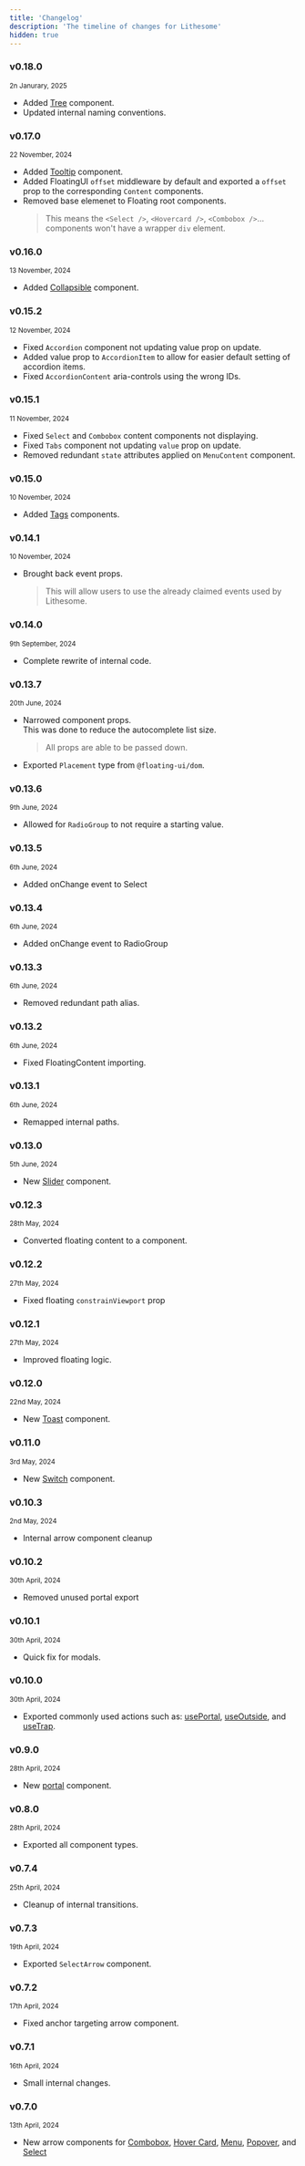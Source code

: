 ```yaml
---
title: 'Changelog'
description: 'The timeline of changes for Lithesome'
hidden: true
---
```


### v0.18.0

<small>2n Janurary, 2025</small>

- Added [Tree](/docs/components/tree) component.
- Updated internal naming conventions.

### v0.17.0

<small>22 November, 2024</small>

- Added [Tooltip](/docs/components/tooltip) component.
- Added FloatingUI `offset` middleware by default and exported a `offset` prop to the corresponding `Content` components.
- Removed base elemenet to Floating root components.
  > This means the `<Select />`, `<Hovercard />`, `<Combobox />`... components won't have a wrapper `div` element.

### v0.16.0

<small>13 November, 2024</small>

- Added [Collapsible](/docs/components/collapsible) component.

### v0.15.2

<small>12 November, 2024</small>

- Fixed `Accordion` component not updating value prop on update.
- Added value prop to `AccordionItem` to allow for easier default setting of accordion items.
- Fixed `AccordionContent` aria-controls using the wrong IDs.

### v0.15.1

<small>11 November, 2024</small>

- Fixed `Select` and `Combobox` content components not displaying.
- Fixed `Tabs` component not updating `value` prop on update.
- Removed redundant `state` attributes applied on `MenuContent` component.

### v0.15.0

<small>10 November, 2024</small>

- Added [Tags](/docs/components/tags) components.

### v0.14.1

<small>10 November, 2024</small>

- Brought back event props.
  > This will allow users to use the already claimed events used by Lithesome.

### v0.14.0

<small>9th September, 2024</small>

- Complete rewrite of internal code.

### v0.13.7

<small>20th June, 2024</small>

- Narrowed component props.  
  This was done to reduce the autocomplete list size.
  > All props are able to be passed down.
- Exported `Placement` type from `@floating-ui/dom`.

### v0.13.6

<small>9th June, 2024</small>

- Allowed for `RadioGroup` to not require a starting value.

### v0.13.5

<small>6th June, 2024</small>

- Added onChange event to Select

### v0.13.4

<small>6th June, 2024</small>

- Added onChange event to RadioGroup

### v0.13.3

<small>6th June, 2024</small>

- Removed redundant path alias.

### v0.13.2

<small>6th June, 2024</small>

- Fixed FloatingContent importing.

### v0.13.1

<small>6th June, 2024</small>

- Remapped internal paths.

### v0.13.0

<small>5th June, 2024</small>

- New [Slider](/docs/components/slider) component.

### v0.12.3

<small>28th May, 2024</small>

- Converted floating content to a component.

### v0.12.2

<small>27th May, 2024</small>

- Fixed floating `constrainViewport` prop

### v0.12.1

<small>27th May, 2024</small>

- Improved floating logic.

### v0.12.0

<small>22nd May, 2024</small>

- New [Toast](/docs/components/toast) component.

### v0.11.0

<small>3rd May, 2024</small>

- New [Switch](/docs/components/switch) component.

### v0.10.3

<small>2nd May, 2024</small>

- Internal arrow component cleanup

### v0.10.2

<small>30th April, 2024</small>

- Removed unused portal export

### v0.10.1

<small>30th April, 2024</small>

- Quick fix for modals.

### v0.10.0

<small>30th April, 2024</small>

- Exported commonly used actions such as: [usePortal](/docs/actions/usePortal), [useOutside](/docs/actions/useOutside), and [useTrap](/docs/actions/useTrap).

### v0.9.0

<small>28th April, 2024</small>

- New [portal](/docs/components/portal) component.

### v0.8.0

<small>28th April, 2024</small>

- Exported all component types.

### v0.7.4

<small>25th April, 2024</small>

- Cleanup of internal transitions.

### v0.7.3

<small>19th April, 2024</small>

- Exported `SelectArrow` component.

### v0.7.2

<small>17th April, 2024</small>

- Fixed anchor targeting arrow component.

### v0.7.1

<small>16th April, 2024</small>

- Small internal changes.

### v0.7.0

<small>13th April, 2024</small>

- New arrow components for [Combobox](/docs/components/combobox), [Hover Card](/docs/components/hovercard), [Menu](/docs/components/menu), [Popover](/docs/components/popover), and [Select](/docs/components/select)
